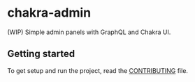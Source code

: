 # chakra-admin

(WIP) Simple admin panels with GraphQL and Chakra UI.

## Getting started

To get setup and run the project, read the [CONTRIBUTING](CONTRIBUTING.md) file.